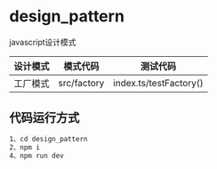 # design_pattern

javascript设计模式

| 设计模式 | 模式代码 | 测试代码 |
| - | -| - |
| 工厂模式 | src/factory | index.ts/testFactory() |

## 代码运行方式

```bash
1、cd design_pattern
2、npm i
4、npm run dev

```
